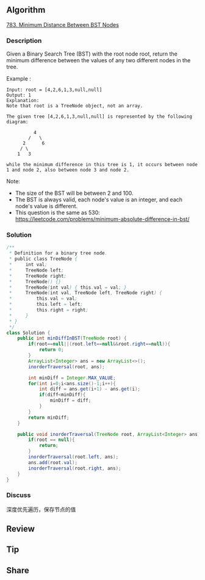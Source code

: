## Algorithm

[783. Minimum Distance Between BST Nodes](https://leetcode.com/problems/minimum-distance-between-bst-nodes/)

### Description

Given a Binary Search Tree (BST) with the root node root, return the minimum difference between the values of any two different nodes in the tree.

Example :

```
Input: root = [4,2,6,1,3,null,null]
Output: 1
Explanation:
Note that root is a TreeNode object, not an array.

The given tree [4,2,6,1,3,null,null] is represented by the following diagram:

          4
        /   \
      2      6
     / \    
    1   3  

while the minimum difference in this tree is 1, it occurs between node 1 and node 2, also between node 3 and node 2.
```

Note:

- The size of the BST will be between 2 and 100.
- The BST is always valid, each node's value is an integer, and each node's value is different.
- This question is the same as 530: https://leetcode.com/problems/minimum-absolute-difference-in-bst/

### Solution

```java
/**
 * Definition for a binary tree node.
 * public class TreeNode {
 *     int val;
 *     TreeNode left;
 *     TreeNode right;
 *     TreeNode() {}
 *     TreeNode(int val) { this.val = val; }
 *     TreeNode(int val, TreeNode left, TreeNode right) {
 *         this.val = val;
 *         this.left = left;
 *         this.right = right;
 *     }
 * }
 */
class Solution {
    public int minDiffInBST(TreeNode root) {
        if(root==null||(root.left==null&&root.right==null)){
            return 0;
        }
        ArrayList<Integer> ans = new ArrayList<>();
        inorderTraversal(root, ans);

        int minDiff = Integer.MAX_VALUE;
        for(int i=0;i<ans.size()-1;i++){
            int diff = ans.get(i+1) - ans.get(i);
            if(diff<minDiff){
                minDiff = diff;
            }
        }
        return minDiff;
    }

    public void inorderTraversal(TreeNode root, ArrayList<Integer> ans){
        if(root == null){
            return;
        }
        inorderTraversal(root.left, ans);
        ans.add(root.val);
        inorderTraversal(root.right, ans);
    }
}
```

### Discuss

深度优先遍历，保存节点的值

## Review


## Tip


## Share
